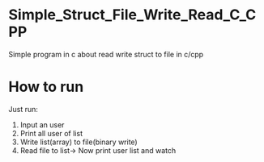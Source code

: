 # Simple_Struct_File_Write_Read_C_CPP
Simple program in c about read write struct to file in c/cpp
# How to run
Just run:
  1. Input an user
  2. Print all user of list
  3. Write list(array) to file(binary write)
  4. Read file to list-> Now print user list and watch
